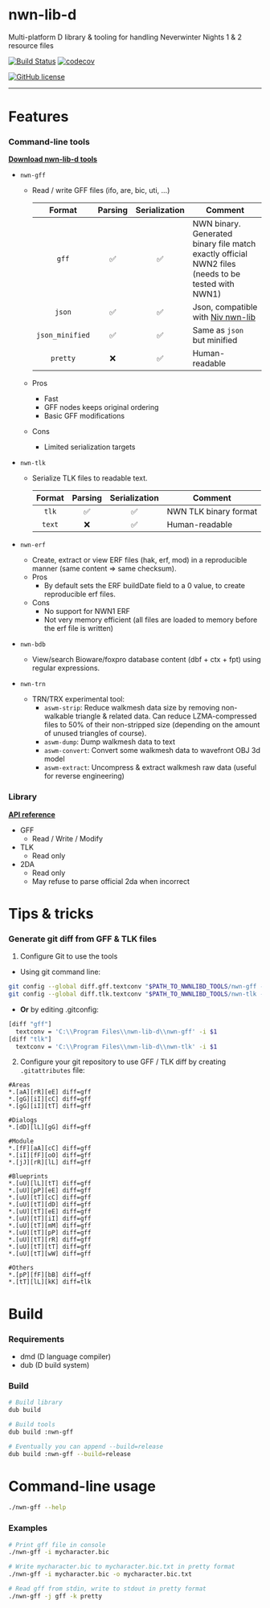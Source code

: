 # nwn-lib-d
Multi-platform D library & tooling for handling Neverwinter Nights 1 & 2 resource files

[![Build Status](https://travis-ci.org/CromFr/nwn-lib-d.svg?branch=master)](https://travis-ci.org/CromFr/nwn-lib-d)
[![codecov](https://codecov.io/gh/CromFr/nwn-lib-d/branch/master/graph/badge.svg)](https://codecov.io/gh/CromFr/nwn-lib-d)

[![GitHub license](https://img.shields.io/badge/license-GPL%203.0-blue.svg)](https://raw.githubusercontent.com/CromFr/nwn-lib-d/master/LICENSE)

---

# Features

### Command-line tools

__[Download nwn-lib-d tools](https://cromfr.github.io/nwn-lib-d/)__

- `nwn-gff`
  + Read / write GFF files (ifo, are, bic, uti, ...)

    | Format | Parsing | Serialization | Comment |
    |:------:|:-------:|:-------------:|---------|
    |`gff`| :white_check_mark:| :white_check_mark:|NWN binary. Generated binary file match exactly official NWN2 files (needs to be tested with NWN1)|
    |`json`| :white_check_mark:| :white_check_mark:|Json, compatible with [Niv nwn-lib](https://github.com/niv/nwn-lib)|
    |`json_minified`|:white_check_mark:|:white_check_mark:|Same as `json` but minified|
    |`pretty`|:x:| :white_check_mark:|Human-readable|

  + Pros
    * Fast
    * GFF nodes keeps original ordering
    * Basic GFF modifications
  + Cons
    * Limited serialization targets

- `nwn-tlk`
  + Serialize TLK files to readable text.

    | Format | Parsing | Serialization | Comment |
    |:------:|:-------:|:-------------:|---------|
    |`tlk`| :white_check_mark:| :white_check_mark:|NWN TLK binary format |
    |`text`|:x:| :white_check_mark:|Human-readable|

- `nwn-erf`
  + Create, extract or view ERF files (hak, erf, mod) in a reproducible manner (same content => same checksum).
  + Pros
    * By default sets the ERF buildDate field to a 0 value, to create reproducible erf files.
  + Cons
    * No support for NWN1 ERF
    * Not very memory efficient (all files are loaded to memory before the erf file is written)

- `nwn-bdb`
  + View/search Bioware/foxpro database content (dbf + ctx + fpt) using regular expressions.

- `nwn-trn`
  + TRN/TRX experimental tool:
    * `aswm-strip`: Reduce walkmesh data size by removing non-walkable triangle & related data. Can reduce LZMA-compressed files to 50% of their non-stripped size (depending on the amount of unused triangles of course).
    * `aswm-dump`: Dump walkmesh data to text
    * `aswm-convert`: Convert some walkmesh data to wavefront OBJ 3d model
    * `aswm-extract`: Uncompress & extract walkmesh raw data (useful for reverse engineering)



### Library

__[API reference](https://cromfr.github.io/nwn-lib-d/docs)__

- GFF
    + Read / Write / Modify
- TLK
    + Read only
- 2DA
    + Read only
    + May refuse to parse official 2da when incorrect


# Tips & tricks

### Generate git diff from GFF & TLK files

1. Configure Git to use the tools
  - Using git command line:
  ```sh
  git config --global diff.gff.textconv "$PATH_TO_NWNLIBD_TOOLS/nwn-gff -i \$1"
  git config --global diff.tlk.textconv "$PATH_TO_NWNLIBD_TOOLS/nwn-tlk -i \$1"
  ```
  - __Or__ by editing .gitconfig:
  ```sh
  [diff "gff"]
    textconv = 'C:\\Program Files\\nwn-lib-d\\nwn-gff' -i $1
  [diff "tlk"]
    textconv = 'C:\\Program Files\\nwn-lib-d\\nwn-tlk' -i $1
  ```

2. Configure your git repository to use GFF / TLK diff by creating `.gitattributes` file:
```
#Areas
*.[aA][rR][eE] diff=gff
*.[gG][iI][cC] diff=gff
*.[gG][iI][tT] diff=gff

#Dialogs
*.[dD][lL][gG] diff=gff

#Module
*.[fF][aA][cC] diff=gff
*.[iI][fF][oO] diff=gff
*.[jJ][rR][lL] diff=gff

#Blueprints
*.[uU][lL][tT] diff=gff
*.[uU][pP][eE] diff=gff
*.[uU][tT][cC] diff=gff
*.[uU][tT][dD] diff=gff
*.[uU][tT][eE] diff=gff
*.[uU][tT][iI] diff=gff
*.[uU][tT][mM] diff=gff
*.[uU][tT][pP] diff=gff
*.[uU][tT][rR] diff=gff
*.[uU][tT][tT] diff=gff
*.[uU][tT][wW] diff=gff

#Others
*.[pP][fF][bB] diff=gff
*.[tT][lL][kK] diff=tlk
```




# Build

### Requirements
- dmd (D language compiler)
- dub (D build system)

### Build
```sh
# Build library
dub build

# Build tools
dub build :nwn-gff

# Eventually you can append --build=release
dub build :nwn-gff --build=release
```

# Command-line usage

```sh
./nwn-gff --help

```

### Examples
```sh
# Print gff file in console
./nwn-gff -i mycharacter.bic

# Write mycharacter.bic to mycharacter.bic.txt in pretty format
./nwn-gff -i mycharacter.bic -o mycharacter.bic.txt

# Read gff from stdin, write to stdout in pretty format
./nwn-gff -j gff -k pretty
```
